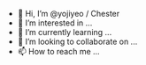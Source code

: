 - 👋 Hi, I’m @yojiyeo / Chester
- 👀 I’m interested in ...
- 🌱 I’m currently learning ...
- 💞️ I’m looking to collaborate on ...
- 📫 How to reach me ...

<!---
yojiyeo/yojiyeo is a ✨ special ✨ repository because its `README.md` (this file) appears on your GitHub profile.
You can click the Preview link to take a look at your changes.
--->
